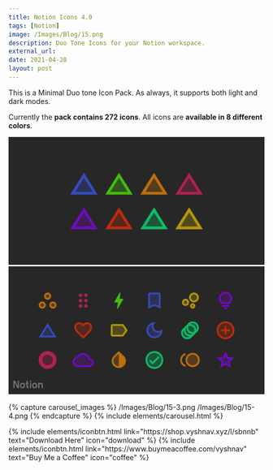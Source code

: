 ```yaml
---
title: Notion Icons 4.0
tags: [Notion]
image: /Images/Blog/15.png
description: Duo Tone Icons for your Notion workspace.
external_url: 
date: 2021-04-28
layout: post
---
```

This is a Minimal Duo tone Icon Pack. As always, it supports both light and dark modes.

Currently the **pack contains 272 icons**. All icons are **available in 8 different colors**.

![Dark Mode](/Images/Blog/15-1.png "Notion Icons 4.0 - Dark")
![Dark Mode Preview](/Images/Blog/15-2.png "Notion Icons 4.0 - Dark")

{% capture carousel_images %}
/Images/Blog/15-3.png
/Images/Blog/15-4.png
{% endcapture %}
{% include elements/carousel.html %}


<p class="text-center">
{% include elements/iconbtn.html link="https://shop.vyshnav.xyz/l/sbnnb" text="Download Here" icon="download" %}
{% include elements/iconbtn.html link="https://www.buymeacoffee.com/vyshnav" text="Buy Me a Coffee" icon="coffee" %}
</p>